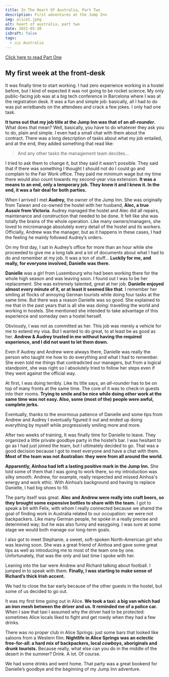 ```yaml
---
title: In The Heart Of Australia, Part Two
description: First adventures at the Jump Inn
img: alice1.jpeg
alt: heart of australia, part two
date: 2021-05-30
isDraft: false
tags: 
  - 🇦🇺 Australia
---
```


[Click here to read Part One](/blog/heart-of-australia-1)

## My first week at the front-desk

It was finally time to start working. I had zero experience working in a hostel before, but I kind of expected it was not going to be rocket science. My only public-facing job was at a big tech conference in Barcelona where I was at the registration desk. It was a fun and simple job: basically, all I had to do was put wristbands on the attendees and crack a few jokes. I only had one task.

**It turns out that my job title at the Jump Inn was that of an _all-rounder_.** What does that mean? Well, basically, you have to do whatever they ask you to do, plain and simple. I even had a small chat with them about the contract. There was a long description of tasks about what my job entailed, and at the end, they added something that read like:

> And any other tasks the management team decides...

I tried to ask them to change it, but they said it wasn't possible. They said that if there was something I thought I should not do I could go and complain to the Fair Work office. They paid me minimum wage but my time there would also count towards my second-year visa extension. **It was a means to an end, only a temporary job. They knew it and I knew it. In the end, it was a fair deal for both parties.**

When I arrived I met **Audrey,** the owner of the Jump Inn. She was originally from Taiwan and co-owned the hostel with her husband, **Alec, a true *Aussie* from Victoria**. Audrey managed the hostel and Alec did all repairs, maintenance and construction that needed to be done. It felt like she was totally the brains of the whole operation. Like many owners/managers, she loved to micromanage absolutely every detail of the hostel and its workers. Officially, Andrew was the manager, but as it happens in these cases, I had the feeling he mainly followed Audrey’s orders. 

On my first day, I sat in Audrey’s office for more than an hour while she proceeded to give me a long talk and a lot of documents about what I had to do and remember at my job. It was a ton of stuff… **Luckily for me, and really, for everyone involved, Danielle was there.**

**Danielle** was a girl from Luxembourg who had been working there for the whole high season and was leaving soon. I found out I was to be her replacement. She was extremely talented, great at her job. **Danielle enjoyed almost every minute of it, or at least it seemed like that**. I remember her smiling at flocks of annoying German tourists while doing four tasks at the same time. But there was a reason Danielle was so good. She explained to me that in the past years that is all she was doing: travelling the world and working in hostels. She mentioned she intended to take advantage of this experience and someday own a hostel herself. 

Obviously, I was not as committed as her. This job was merely a vehicle for me to extend my visa. But I wanted to do great, to at least be as good as her. **Andrew & Audrey trusted in me without having the required experience, and I did not want to let them down.**

Even if Audrey and Andrew were always there, Danielle was really the person who taught me how to do everything and what I had to remember. She even told me things that contradicted our managers, but from a logical standpoint, she was right so I absolutely tried to follow her steps even if they went against the official way.

At first, I was doing terribly. Like its title says, an _all-rounder_ has to be on top of many fronts at the same time. The core of it was to check-in guests into their rooms. **Trying to smile and be nice while doing other work at the same time was not easy. Also, some (most of the) people were awful, complete jerks.**

Eventually, thanks to the enormous patience of Danielle and some tips from Andrew and Audrey I eventually figured it out and ended up doing everything by myself while progressively smiling more and more.

After two weeks of training, It was finally time for Danielle to leave. They organized a little private goodbye party in the hostel’s bar. I was hesitant to go as I had just joined the team, but I ultimately decided to go. That was a good decision because I got to meet everyone and have a chat with them. **Most of the team was not Australian: they were from all around the world.**

**Apparently, Ainhoa had left a lasting positive mark in the Jump Inn.** She told some of them that I was going to work there, so my introduction was silky smooth. Andrew, for example, really respected and missed Ainhoa's energy and work ethic. With Ainhoa’s background and having to replace Danielle, I had big shoes to fill. 

The party itself was great. **Alec and Andrew were really into craft beers, so they brought some expensive bottles to share with the team.** I got to speak a bit with Felix, with whom I really connected because we shared the goal of finding work in Australia related to our occupation: we were not backpackers. Like many German people, he spoke in a really precise and determined way; but he was also funny and easygoing. I was sure at some stage we would both manage our long-term goals.

I also got to meet Stephanie, a sweet, soft-spoken North-American girl who was leaving soon. She was a great friend of Ainhoa and gave some great tips as well as introducing me to most of the team one by one. Unfortunately, that was the only and last time I spoke with her.

Leaning into the bar were Andrew and Richard talking about football. I jumped in to speak with them. **Finally, I was starting to make sense of Richard’s thick Irish accent.**

We had to close the bar early because of the other guests in the hostel, but some of us decided to go out. 

It was my first time going out in Alice. **We took a taxi: a big van which had an iron mesh between the driver and us. It reminded me of a police car.** When I saw that taxi I assumed why the driver had to be protected: sometimes Alice locals liked to fight and get rowdy when they had a few drinks.

There was no proper club in Alice Springs: just some bars that looked like saloons from a Western film. **Nightlife in Alice Springs was an eclectic free-for-all: a hard mix of backpackers, local _cowboys_, aboriginals and drunk tourists.** Because really, what else can you do in the middle of the desert in the summer? Drink. A lot. Of course.

We had some drinks and went home. That party was a great bookend for Danielle’s goodbye and the beginning of my Jump Inn adventure.













